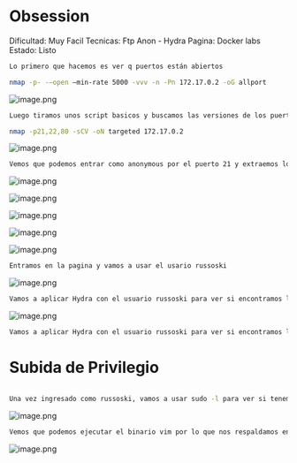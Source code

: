 # Obsession

Dificultad: Muy Facil
Tecnicas: Ftp Anon - Hydra
Pagina: Docker labs
Estado: Listo

```bash
Lo primero que hacemos es ver q puertos están abiertos 

nmap -p- -—open —min-rate 5000 -vvv -n -Pn 172.17.0.2 -oG allport
```

![image.png](image.png)

```bash
Luego tiramos unos script basicos y buscamos las versiones de los puertos abiertos 

nmap -p21,22,80 -sCV -oN targeted 172.17.0.2
```

![image.png](image%201.png)

```bash
Vemos que podemos entrar como anonymous por el puerto 21 y extraemos los dos archivos 
```

![image.png](image%202.png)

![image.png](image%203.png)

![image.png](image%204.png)

![image.png](image%205.png)

![image.png](image%206.png)

```bash
Entramos en la pagina y vamos a usar el usario russoski
```

![image.png](image%207.png)

```bash
Vamos a aplicar Hydra con el usuario russoski para ver si encontramos la contraseña -> iloveme
```

![image.png](image%208.png)

```bash
Vamos a aplicar Hydra con el usuario russoski para ver si encontramos la contraseña -> ilovemeSubida de Privilegio
```

# Subida de Privilegio

```bash

Una vez ingresado como russoski, vamos a usar sudo -l para ver si tenemos alguna forma de elevar nuestro privilegio
```

![image.png](image%209.png)

```bash
Vemos que podemos ejecutar el binario vim por lo que nos respaldamos en gtfobins y elevamos nuestro privilegio
```

![image.png](image%2010.png)